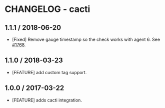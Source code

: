 # CHANGELOG - cacti

## 1.1.1 / 2018-06-20

* [Fixed] Remove gauge timestamp so the check works with agent 6. See [#1768](https://github.com/DataDog/integrations-core/pull/1768).

## 1.1.0 / 2018-03-23

* [FEATURE] add custom tag support.

## 1.0.0 / 2017-03-22

* [FEATURE] adds cacti integration.

